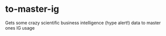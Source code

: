 # to-master-ig
Gets some crazy scientific business intelligence (hype alert!) data to master ones IG usage
